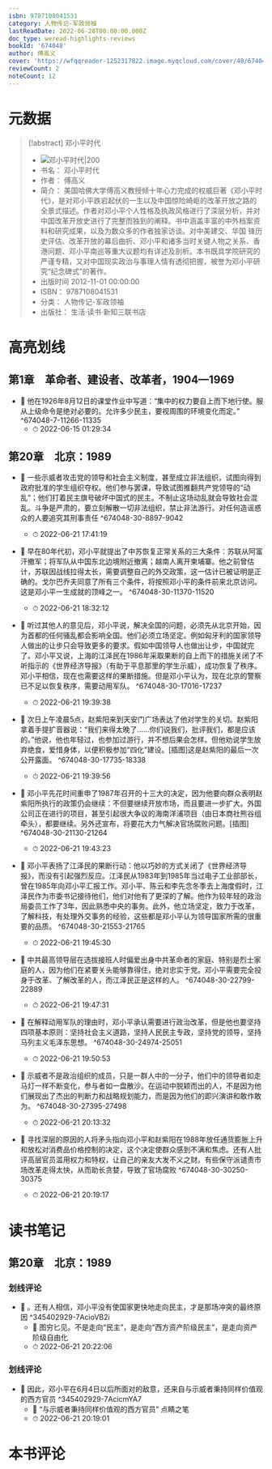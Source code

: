 ```yaml
---
isbn: 9787108041531
category: 人物传记-军政领袖
lastReadDate: 2022-06-28T00:00:00.000Z
doc_type: weread-highlights-reviews
bookId: '674048'
author: 傅高义
cover: 'https://wfqqreader-1252317822.image.myqcloud.com/cover/48/674048/t7_674048.jpg'
reviewCount: 2
noteCount: 12
---
```

# 元数据
> [!abstract] 邓小平时代
> - ![ 邓小平时代|200](https://wfqqreader-1252317822.image.myqcloud.com/cover/48/674048/t7_674048.jpg)
> - 书名： 邓小平时代
> - 作者： 傅高义
> - 简介： 美国哈佛大学傅高义教授倾十年心力完成的权威巨著《邓小平时代》，是对邓小平跌宕起伏的一生以及中国惊险崎岖的改革开放之路的全景式描述。作者对邓小平个人性格及执政风格进行了深层分析，并对中国改革开放史进行了完整而独到的阐释。书中涵盖丰富的中外档案资料和研究成果，以及为数众多的作者独家访谈。对中美建交、华国 锋历史评估、改革开放的幕后曲折、邓小平和诸多当时关键人物之关系、香港问题、邓小平南巡等重大议题均有详述及剖析。本书既具学院研究的严谨专精，又对中国现实政治与事理人情有透彻把握，被誉为邓小平研究“纪念碑式”的著作。
> - 出版时间 2012-11-01 00:00:00
> - ISBN： 9787108041531
> - 分类： 人物传记-军政领袖
> - 出版社： 生活·读书·新知三联书店

# 高亮划线

## 第1章　革命者、建设者、改革者，1904—1969


- 📌 他在1926年8月12日的课堂作业中写道：“集中的权力要自上而下地行使。服从上级命令是绝对必要的。允许多少民主，要视周围的环境变化而定。” ^674048-7-11266-11335
    - ⏱ 2022-06-15 01:29:34 
## 第20章　北京：1989


- 📌 一些示威者攻击党的领导和社会主义制度，甚至成立非法组织，试图向得到政府批准的学生组织夺权。他们参与罢课，导致试图推翻共产党领导的“动乱”；他们打着民主旗号破坏中国式的民主。不制止这场动乱就会导致社会混乱。斗争是严肃的，要立刻解散一切非法组织，禁止非法游行。对任何造谣惑众的人要追究其刑事责任 ^674048-30-8897-9042
    - ⏱ 2022-06-21 17:41:19 

- 📌 早在80年代初，邓小平就提出了中苏恢复正常关系的三大条件：苏联从阿富汗撤军；将军队从中国东北边境附近撤离；越南人离开柬埔寨。他之前曾估计，苏联因战线拉得太长，需要调整自己的外交政策，这一估计已被证明是正确的。戈尔巴乔夫同意了所有三个条件，将按照邓小平的条件前来北京访问。这是邓小平一生成就的顶峰之一。 ^674048-30-11370-11520
    - ⏱ 2022-06-21 18:32:12 

- 📌 听过其他人的意见后，邓小平说，解决全国的问题，必须先从北京开始，因为首都的任何骚乱都会影响全国。他们必须立场坚定。例如匈牙利的国家领导人做出的让步只会导致更多的要求。假如中国领导人也做出让步，中国就完了。邓小平又说，上海的江泽民在1986年采取果断的自上而下的措施关闭了不听指示的《世界经济导报》（有助于平息那里的学生示威），成功恢复了秩序。邓小平相信，现在也需要这样的果断措施。但是邓小平认为，现在北京的警察已不足以恢复秩序，需要动用军队。 ^674048-30-17016-17237
    - ⏱ 2022-06-21 19:39:38 

- 📌 次日上午凌晨5点，赵紫阳来到天安门广场表达了他对学生的关切。赵紫阳拿着手提扩音器说：“我们来得太晚了……你们说我们，批评我们，都是应该的。”他说，他也年轻过，也参加过游行，并不想后果会怎样。但他劝说学生放弃绝食，爱惜身体，以便积极参加“四化”建设。[插图]这是赵紫阳的最后一次公开露面。 ^674048-30-17735-18338
    - ⏱ 2022-06-21 19:39:56 

- 📌 邓小平先花时间重申了1987年召开的十三大的决定，因为他要向群众表明赵紫阳所执行的政策仍会继续：不但要继续开放市场，而且要进一步扩大。外国公司正在进行的项目，甚至引起很大争议的海南洋浦项目（由日本商社熊谷组牵头），都要继续。另外还宣布，将要花大力气解决官场腐败问题。[插图] ^674048-30-21130-21264
    - ⏱ 2022-06-21 19:43:23 

- 📌 邓小平表扬了江泽民的果断行动：他以巧妙的方式关闭了《世界经济导报》，而没有引起强烈反应。江泽民从1983年到1985年当过电子工业部部长，曾在1985年向邓小平汇报工作。邓小平、陈云和李先念冬季去上海度假时，江泽民作为市委书记接待他们，他们对他有了更深的了解。他作为较年轻的政治局委员工作了3年，因此熟悉中央的事务。此外，他立场坚定，致力于改革，了解科技，有处理外交事务的经验，这些都是邓小平认为领导国家所需的很重要的品质。 ^674048-30-21553-21765
    - ⏱ 2022-06-21 19:45:30 

- 📌 中共最高领导层在选拔接班人时偏爱出身中共革命者的家庭、特别是烈士家庭的人，因为他们在紧要关头能够靠得住，绝对忠实于党。邓小平需要完全投身于改革、了解改革的人，而江泽民正是这样的人。 ^674048-30-22799-22889
    - ⏱ 2022-06-21 19:47:31 

- 📌 在解释动用军队的理由时，邓小平承认需要进行政治改革，但是他也要坚持四项基本原则：坚持社会主义道路，坚持人民民主专政，坚持党的领导，坚持马列主义毛泽东思想。 ^674048-30-24974-25051
    - ⏱ 2022-06-21 19:50:53 

- 📌 示威者不是政治组织的成员，只是一群人中的一分子，他们中的领导者如走马灯一样不断变化，参与者如一盘散沙。在运动中脱颖而出的人，不是因为他们展现出了杰出的判断力和战略规划能力，而是因为他们的即兴演讲和敢作敢为。 ^674048-30-27395-27498
    - ⏱ 2022-06-21 20:13:32 
 

- 📌 寻找深层的原因的人将矛头指向邓小平和赵紫阳在1988年放任通货膨胀上升和放松对消费品价格控制的决定，这个决定使群众感到不满和焦虑。还有人批评高层官员滥用权力和特权，让自己的亲友大发不义之财。有些保守派谴责市场改革走得太快，从而助长贪婪，导致了官场腐败 ^674048-30-30250-30375
    - ⏱ 2022-06-21 20:19:17 
# 读书笔记

## 第20章　北京：1989

### 划线评论
- 📌 。还有人相信，邓小平没有使国家更快地走向民主，才是那场冲突的最终原因  ^345402929-7AcioVB2i
    - 💭 图穷匕见。不是走向“民主”，是走向“西方资产阶级民主”，是走向资产阶级自由化
    - ⏱ 2022-06-21 20:22:06

### 划线评论
- 📌 因此，邓小平在6月4日以后所面对的敌意，还来自与示威者秉持同样价值观的西方官员  ^345402929-7AcicmYA7
    - 💭 “与示威者秉持同样价值观的西方官员” 点睛之笔
    - ⏱ 2022-06-21 20:19:01
   
# 本书评论

